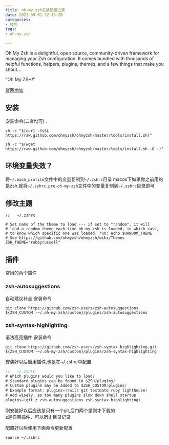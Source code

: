 ```yaml
---
title: oh-my-zsh安装配置记录
date: 2022-09-01 22:13:20
categories:
- 技巧
tags:
- oh-my-zsh

---
```


Oh My Zsh is a delightful, open source, community-driven framework for managing your Zsh configuration. It comes bundled with thousands of helpful functions, helpers, plugins, themes, and a few things that make you shout...

"Oh My ZSH!"

<!--more-->

[官网地址](https://ohmyz.sh/)

## 安装

安装命令(二者均可)：  

```
sh -c "$(curl -fsSL https://raw.github.com/ohmyzsh/ohmyzsh/master/tools/install.sh)"
```

```
sh -c "$(wget https://raw.github.com/ohmyzsh/ohmyzsh/master/tools/install.sh -O -)"
```


## 环境变量失效？
将`~/.bash_profile`文件中的变量复制到`~/.zshrc`目录
macos下如果你之前用的是zsh 就将`~/.zshrc.pre-oh-my-zsh`文件中的变量复制到`~/.zshrc`目录即可

## 修改主题
```
//   ~/.zshrc

# Set name of the theme to load --- if set to "random", it will
# load a random theme each time oh-my-zsh is loaded, in which case,
# to know which specific one was loaded, run: echo $RANDOM_THEME
# See https://github.com/ohmyzsh/ohmyzsh/wiki/Themes
ZSH_THEME="robbyrussell"
```

## 插件
常用的两个插件
### **zsh-autosuggestions**
自动建议补全
安装命令
```
git clone https://github.com/zsh-users/zsh-autosuggestions ${ZSH_CUSTOM:-~/.oh-my-zsh/custom}/plugins/zsh-autosuggestions
```
### **zsh-syntax-highlighting**
语法高亮插件
安装命令
```
git clone https://github.com/zsh-users/zsh-syntax-highlighting.git ${ZSH_CUSTOM:-~/.oh-my-zsh/custom}/plugins/zsh-syntax-highlighting
```

安装好以后启用插件,也是在~/.zshrc中配置
```go
//   ~/.zshrc
# Which plugins would you like to load?
# Standard plugins can be found in $ZSH/plugins/
# Custom plugins may be added to $ZSH_CUSTOM/plugins/
# Example format: plugins=(rails git textmate ruby lighthouse)
# Add wisely, as too many plugins slow down shell startup.
plugins=(git z zsh-autosuggestions zsh-syntax-highlighting)
```

刚安装好以后应该是只有一个git,后门两个是刚才下载的  
z是自带插件，可以历史目录记录

配置好以后使用下面命令更新配置
```
source ~/.zshrc
``` 
